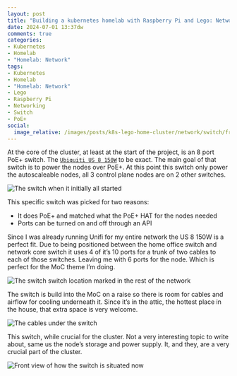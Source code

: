 ```yaml
---
layout: post
title: "Building a kubernetes homelab with Raspberry Pi and Lego: Network: Switch"
date: 2024-07-01 13:37dw
comments: true
categories:
- Kubernetes
- Homelab
- "Homelab: Network"
tags:
- Kubernetes
- Homelab
- "Homelab: Network"
- Lego
- Raspberry Pi
- Networking
- Switch
- PoE+
social:
  image_relative: /images/posts/k8s-lego-home-cluster/network/switch/front-view-of-how-the-switch-is-situated-now.jpg
---
```


At the core of the cluster, at least at the start of the project, is an 8 port PoE+ switch. The 
[`Ubiquiti US 8 150W`](https://eu.store.ui.com/eu/en/products/us-8-150w) to be exact. The main goal of that switch is 
to power the nodes over PoE+. At this point this switch only power the autoscaleable nodes, all 3 control plane nodes 
are on 2 other switches.

![The switch when it initially all started](/images/posts/k8s-lego-home-cluster/network/switch/switch-when-it-all-initially-started.jpg)

<!-- More -->

This specific switch was picked for two reasons:

* It does PoE+ and matched what the PoE+ HAT for the nodes needed
* Ports can be turned on and off through an API

Since I was already running Unifi for my entire network the US 8 150W is a perfect fit. Due to being positioned between 
the home office switch and network core switch it uses 4 of it’s 10 ports for a trunk of two cables to each of those 
switches. Leaving me with 6 ports for the node. Which is perfect for the MoC theme I’m doing.

![The switch switch location marked in the rest of the network](/images/posts/k8s-lego-home-cluster/network/switch/location-of-us-8-150w-in-network.jpg)

The switch is build into the MoC on a raise so there is room for cables and airflow for cooling underneath it. Since 
it’s in the attic, the hottest place in the house, that extra space is very welcome.

![The cables under the switch](/images/posts/k8s-lego-home-cluster/network/switch/the-cables-under-the-switch.jpg)

This switch, while crucial for the cluster. Not a very interesting topic to write about, same us the node’s storage and 
power supply. It, and they, are a very crucial part of the cluster.

![Front view of how the switch is situated now](/images/posts/k8s-lego-home-cluster/network/switch/front-view-of-how-the-switch-is-situated-now.jpg)
